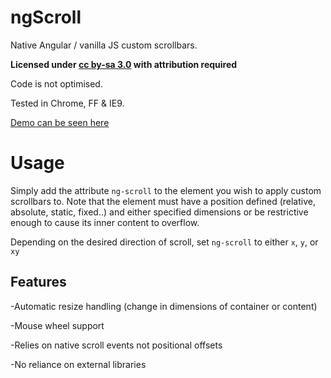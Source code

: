 ngScroll
=============

Native Angular / vanilla JS custom scrollbars.

**Licensed under [cc by-sa 3.0](http://creativecommons.org/licenses/by-sa/3.0/) with attribution required**

Code is not optimised.

Tested in Chrome, FF & IE9.

[Demo can be seen here](http://sw4.github.io/ngScroll/)

Usage
====

Simply add the attribute `ng-scroll` to the element you wish to apply custom scrollbars to. Note that the element must have a position defined (relative, absolute, static, fixed..) and either specified dimensions or be restrictive enough to cause its inner content to overflow.

Depending on the desired direction of scroll, set `ng-scroll` to either `x`, `y`, or `xy`

Features
---

-Automatic resize handling (change in dimensions of container or content)

-Mouse wheel support

-Relies on native scroll events not positional offsets

-No reliance on external libraries
